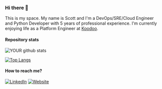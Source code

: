 ### Hi there 👋
This is my space. My name is Scott and I'm a DevOps/SRE/Cloud Engineer and Python Developer with 5 years of professional experience. I'm currently enjoying life as a Platform Engineer at [Koodoo](https://koodoo.io/).

#### Repository stats
![YOUR github stats](https://github-readme-stats.vercel.app/api?username=adamsuk&count_private=true&show_icons=true)

[![Top Langs](https://github-readme-stats.vercel.app/api/top-langs/​?username=adamsuk&layout=compact&count_private=true)](https://github.com/anuraghazra/github-readme-stats)

#### How to reach me?
[![LinkedIn](https://img.shields.io/badge/-LINKEDIN-0077B5?style=for-the-badge&logo=linkedin&logoColor=white)](https://www.linkedin.com/in/scott-adams-a3b070192)
[![Website](https://img.shields.io/badge/-WEBSITE-0077B5?style=for-the-badge&logo=jekyll&logoColor=white)](http://www.sradams.co.uk)

<!--
**adamsuk/adamsuk** is a ✨ _special_ ✨ repository because its `README.md` (this file) appears on your GitHub profile.

Here are some ideas to get you started:

- 🔭 I’m currently working on ...
- 🌱 I’m currently learning ...
- 👯 I’m looking to collaborate on ...
- 🤔 I’m looking for help with ...
- 💬 Ask me about ...
- 📫 How to reach me: ...
- 😄 Pronouns: ...
- ⚡ Fun fact: ...

Ideas


Some interesting projects I've been working:
- 

#### Tech Stack
<img src="https://img.shields.io/badge/kubernetes%20-%23326ce5.svg?&style=for-the-badge&logo=kubernetes&logoColor=white"/>&nbsp;<img src="https://img.shields.io/badge/docker%20-%230db7ed.svg?&style=for-the-badge&logo=docker&logoColor=white"/>
<img src="https://img.shields.io/badge/AWS%20-%23FF9900.svg?&style=for-the-badge&logo=amazon-aws&logoColor=white"/>
<img src="https://img.shields.io/badge/Google%20Cloud%20-%234285F4.svg?&style=for-the-badge&logo=google-cloud&logoColor=white"/>
<img src="https://img.shields.io/badge/azure%20-%230072C6.svg?&style=for-the-badge&logo=azure-devops&logoColor=white"/>
<img src="https://img.shields.io/badge/python%20-%2314354C.svg?&style=for-the-badge&logo=python&logoColor=white"/>
-->
